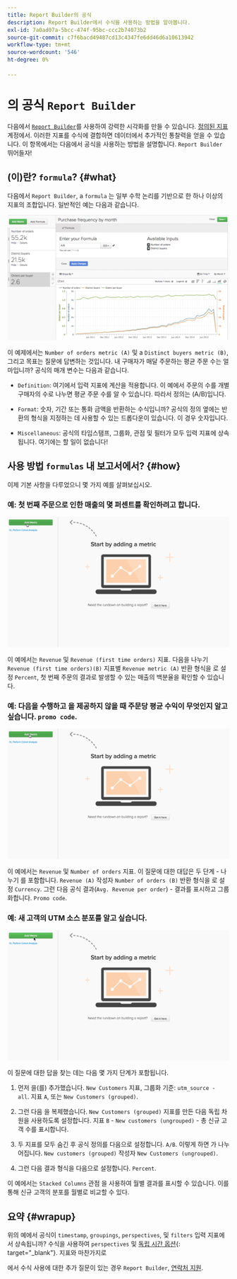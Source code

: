 ```yaml
---
title: Report Builder의 공식
description: Report Builder에서 수식을 사용하는 방법을 알아봅니다.
exl-id: 7a0ad07a-5bcc-474f-95bc-ccc2b74073b2
source-git-commit: c7f6bacd49487cd13c4347fe6dd46d6a10613942
workflow-type: tm+mt
source-wordcount: '546'
ht-degree: 0%

---
```


# 의 공식 `Report Builder`

다음에서 [`Report Builder`](../../tutorials/using-visual-report-builder.md)를 사용하여 강력한 시각화를 만들 수 있습니다. [정의된 지표](../../data-user/reports/ess-manage-data-metrics.md) 계정에서. 이러한 지표를 수식에 결합하면 데이터에서 추가적인 통찰력을 얻을 수 있습니다. 이 항목에서는 다음에서 공식을 사용하는 방법을 설명합니다. `Report Builder` 뛰어들자!

## (이)란? `formula`? {#what}

다음에서 `Report Builder`, a `formula` 는 일부 수학 논리를 기반으로 한 하나 이상의 지표의 조합입니다. 일반적인 예는 다음과 같습니다.

![](../../assets/formula-example.png)

이 예제에서는 `Number of orders metric (A)` 및 a `Distinct buyers metric (B)`, 그리고 목표는 질문에 답변하는 것입니다. 내 구매자가 매달 주문하는 평균 주문 수는 얼마입니까? 공식의 매개 변수는 다음과 같습니다.

* `Definition`: 여기에서 입력 지표에 계산을 적용합니다. 이 예에서 주문의 수를 개별 구매자의 수로 나누면 평균 주문 수를 알 수 있습니다. 따라서 정의는 (A/B)입니다.

* `Format`: 숫자, 기간 또는 통화 금액을 반환하는 수식입니까? 공식의 정의 옆에는 반환의 형식을 지정하는 데 사용할 수 있는 드롭다운이 있습니다. 이 경우 숫자입니다.

* `Miscellaneous`: 공식의 타임스탬프, 그룹화, 관점 및 필터가 모두 입력 지표에 상속됩니다. 여기에는 할 일이 없습니다!

## 사용 방법 `formulas` 내 보고서에서? {#how}

이제 기본 사항을 다루었으니 몇 가지 예를 살펴보십시오.

### 예: 첫 번째 주문으로 인한 매출의 몇 퍼센트를 확인하려고 합니다.

![최초 주문으로 인한 매출의 퍼센트를 찾기 위해 공식 사용](../../assets/first_time_orders.gif)

이 예에서는 `Revenue` 및 `Revenue (first time orders)` 지표. 다음을 나누기 `Revenue (first time orders)(B)` 지표별 `Revenue metric (A)` 반환 형식을 로 설정 `Percent`, 첫 번째 주문의 결과로 발생할 수 있는 매출의 백분율을 확인할 수 있습니다.

### 예: 다음을 수행하고 을 제공하지 않을 때 주문당 평균 수익이 무엇인지 알고 싶습니다. `promo code`.

![공식 을 사용하여 프로모션 코드가 있거나 없는 주문당 평균 매출 찾기](../../assets/promo_code.gif)

이 예에서는 `Revenue` 및 `Number of orders` 지표. 이 질문에 대한 대답은 두 단계 - 나누기 를 포함합니다. `Revenue (A)` 작성자 `Number of orders (B)` 반환 형식을 로 설정 `Currency`. 그런 다음 공식 결과(`Avg. Revenue per order`) - 결과를 표시하고 그룹화합니다. `Promo code`.

### 예: 새 고객의 UTM 소스 분포를 알고 싶습니다.

![공식을 사용하여 새 고객의 UTM 소스 분포 찾기](../../assets/distro.gif)

이 질문에 대한 답을 찾는 데는 다음 몇 가지 단계가 포함됩니다.

1. 먼저 을(를) 추가했습니다. `New Customers` 지표, 그룹화 기준: `utm_source - all`. 지표 `A`, 또는 `New Customers (grouped)`.

1. 그런 다음 을 복제했습니다. `New Customers (grouped)` 지표를 만든 다음 독립 차원을 사용하도록 설정합니다. 지표 `B` - `New customers (ungrouped)` - 총 신규 고객 수를 표시합니다.

1. 두 지표를 모두 숨긴 후 공식 정의를 다음으로 설정합니다. `A/B`. 이렇게 하면 가 나누어집니다. `New customers (grouped)` 작성자 `New Customers (ungrouped)`.

1. 그런 다음 결과 형식을 다음으로 설정합니다. `Percent`.

이 예에서는 `Stacked Columns` 관점 을 사용하여 월별 결과를 표시할 수 있습니다. 이를 통해 신규 고객의 분포를 월별로 비교할 수 있다.

## 요약 {#wrapup}

위의 예에서 공식이 `timestamp`, `groupings`, `perspectives`, 및 `filters` 입력 지표에서 상속됩니까? 수식을 사용하여 `perspectives` 및 [독립 시간 옵션](../../tutorials/time-options-visual-rpt-bldr.md){: target=&quot;_blank&quot;}. 지표와 마찬가지로

에서 수식 사용에 대한 추가 질문이 있는 경우 `Report Builder`, [연락처 지원](https://experienceleague.adobe.com/docs/commerce-knowledge-base/kb/troubleshooting/miscellaneous/mbi-service-policies.html).
